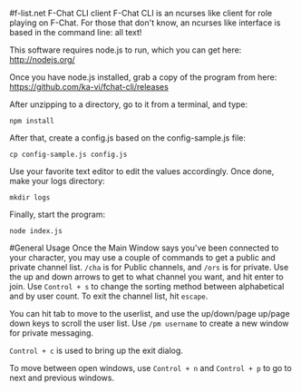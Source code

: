 #f-list.net F-Chat CLI client
F-Chat CLI is an ncurses like client for role playing on F-Chat.  For those that don't know, an ncurses like interface is based in the command line: all text!

This software requires node.js to run, which you can get here: http://nodejs.org/

Once you have node.js installed, grab a copy of the program from here: https://github.com/ka-vi/fchat-cli/releases 

After unzipping to a directory, go to it from a terminal, and type:
```
npm install
```

After that, create a config.js based on the config-sample.js file:
```
cp config-sample.js config.js
```

Use your favorite text editor to edit the values accordingly.  Once done, make your logs directory:
```
mkdir logs
```

Finally, start the program:
```
node index.js
```

#General Usage
Once the Main Window says you've been connected to your character, you may use a couple of commands to get a public and private channel list.  ```/cha``` is for Public channels, and ```/ors``` is for private.  Use the up and down arrows to get to what channel you want, and hit enter to join.  Use ```Control + s``` to change the sorting method between alphabetical and by user count.  To exit the channel list, hit ```escape```.

You can hit tab to move to the userlist, and use the up/down/page up/page down keys to scroll the user list.  Use ```/pm username``` to create a new window for private messaging.

```Control + c``` is used to bring up the exit dialog.

To move between open windows, use ```Control + n``` and ```Control + p``` to go to next and previous windows.
